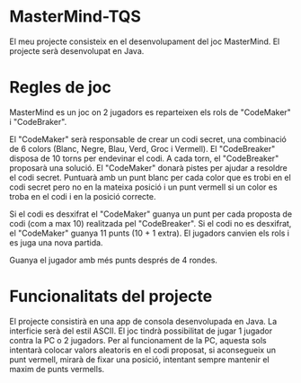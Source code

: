 # MasterMind-TQS

El meu projecte consisteix en el desenvolupament del joc MasterMind. El projecte serà desenvolupat en Java.

# Regles de joc 
MasterMind es un joc on 2 jugadors es reparteixen els rols de "CodeMaker" i "CodeBraker". 

El "CodeMaker" serà responsable de crear un codi secret, una combinació de 6 colors (Blanc, Negre, Blau, Verd, Groc i Vermell). El "CodeBreaker" disposa de 10 torns per endevinar el codi. A cada torn, el "CodeBreaker" proposarà una solució. El "CodeMaker" donarà pistes per ajudar a resoldre el codi secret. Puntuarà amb un punt blanc per cada color que  es trobi en el codi secret pero no en la mateixa posició i un punt vermell si un color es troba en el codi i en la posició correcte.

Si el codi es desxifrat el "CodeMaker" guanya un punt per cada proposta de codi (com a max 10) realitzada pel "CodeBreaker". Si el codi no es desxifrat, el "CodeMaker" guanya 11 punts (10 + 1 extra).
El jugadors canvien els rols i es juga una nova partida. 

Guanya el jugador amb més punts després de 4 rondes.

# Funcionalitats del projecte 
El projecte consistirà en una app de consola desenvolupada en Java. La interficie serà del estil ASCII. El joc tindrà possibilitat de jugar 1 jugador contra la PC o 2 jugadors. Per al funcionament de la PC, aquesta sols intentarà colocar valors aleatoris en el codi proposat, si aconsegueix un punt vermell, mirarà de fixar una posició, intentant sempre mantenir el maxim de punts vermells.
